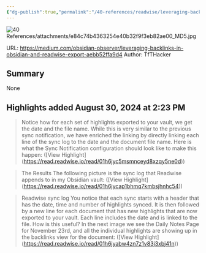 ```yaml
---
{"dg-publish":true,"permalink":"/40-references/readwise/leveraging-backlinks-in-obsidian-and-readwise-export/","tags":["rw/articles"]}
---
```


![40 References/attachments/e84c74b4363254e40b32f9f3eb82ae00_MD5.jpg](/img/user/40%20References/attachments/e84c74b4363254e40b32f9f3eb82ae00_MD5.jpg)
  
URL: https://medium.com/obsidian-observer/leveraging-backlinks-in-obsidian-and-readwise-export-aebb52ffa9d4
Author: TfTHacker

## Summary

None

## Highlights added August 30, 2024 at 2:23 PM
>Notice how for each set of highlights exported to your vault, we get the date and the file name. While this is very similar to the previous sync notification, we have enriched the linking by directly linking each line of the sync log to the date and the document file name. Here is what the Sync Notification configuration should look like to make this happen: ([View Highlight] (https://read.readwise.io/read/01h6jyc5msmnceyd8xzqy5ne0d))


>The Results
>The following picture is the sync log that Readwise appends to in my Obsidian vault: ([View Highlight] (https://read.readwise.io/read/01h6jycap1bhmq7kmbsjhnhc54))


>Readwise sync log
>You notice that each sync starts with a header that has the date, time and number of highlights synced. It is then followed by a new line for each document that has new highlights that are now exported to your vault. Each line includes the date and is linked to the file.
>How is this useful? In the next image we see the Daily Notes Page for November 23rd, and all the individual highlights are showing up in the backlinks view for the document: ([View Highlight] (https://read.readwise.io/read/01h6jyabw4zn7z1v83j3xbj41n))


